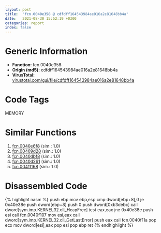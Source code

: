 ```yaml
---
layout: post
title:  "fcn.0040e358 @ cdfdff164543984ae016a2e81648bb4a"
date:   2021-08-30 15:52:19 +0300
categories: report
index: false
---
```


# Generic Information
- **Function:** fcn.0040e358
- **Origin (md5):** cdfdff164543984ae016a2e81648bb4a
- **VirusTotal:** [virustotal.com/gui/file/cdfdff164543984ae016a2e81648bb4a][virustotal_ref]

# Code Tags
<span class="tag" id="MEMORY">MEMORY</span>


# Similar Functions

1. [fcn.0040e6f8][similar_1_ref] (sim.: 1.0)
2. [fcn.00409d28][similar_2_ref] (sim.: 1.0)
3. [fcn.0040dbf8][similar_3_ref] (sim.: 1.0)
4. [fcn.0040d261][similar_4_ref] (sim.: 1.0)
5. [fcn.00411168][similar_5_ref] (sim.: 1.0)


# Disassembled Code

{% highlight nasm %}
push ebp
mov ebp,esp
cmp dword[ebp+8],0
je 0x40e38e
push dword[ebp+8]
push 0
push dword[0xb3debc]
call dword[sym.imp.KERNEL32.dll_HeapFree]
test eax,eax
jne 0x40e38e
push esi
call fcn.0040f107
mov esi,eax
call dword[sym.imp.KERNEL32.dll_GetLastError]
push eax
call fcn.0040f11a
pop ecx
mov dword[esi],eax
pop esi
pop ebp
ret
{% endhighlight %}


[similar_1_ref]: /report/fcn.0040e6f8@e69fcfbd512770c44a9d6b90a42edeb0
[similar_2_ref]: /report/fcn.00409d28@ed8dcc04880716413628e726708b2463
[similar_3_ref]: /report/fcn.0040dbf8@22e4fd0c4b1c614e2ac3f6bd9999bcbd
[similar_4_ref]: /report/fcn.0040d261@470263fe7e7cc115b95cd041d643e3b5
[similar_5_ref]: /report/fcn.00411168@4643b8f5a3d13e435a65fc553546b71e
[virustotal_ref]: https://www.virustotal.com/gui/file/cdfdff164543984ae016a2e81648bb4a